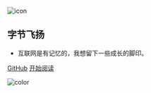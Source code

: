 ![icon](https://cdn.jsdelivr.net/gh/wugenqiang/StaticRepo/images/icon.png)

## 字节飞扬

- 互联网是有记忆的，我想留下一些成长的脚印。


[GitHub](https://github.com/bytesfly/blog)
[开始阅读](README.md)



<!-- 背景色 -->
![color](#fff)



